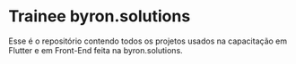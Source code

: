 # Trainee byron.solutions

Esse é o repositório contendo todos os projetos usados na capacitação em Flutter e em Front-End feita na byron.solutions.